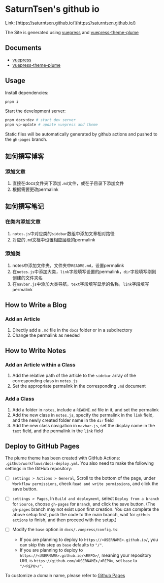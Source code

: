 # SaturnTsen's github io

Link: [https://saturntsen.github.io/](https://saturntsen.github.io/)

The Site is generated using [vuepress](https://vuepress.vuejs.org/) and [vuepress-theme-plume](https://github.com/pengzhanbo/vuepress-theme-plume)

## Documents

- [vuepress](https://vuepress.vuejs.org/)
- [vuepress-theme-plume](https://theme-plume.vuejs.press/)


## Usage

Install dependencies:

```sh
pnpm i
```

Start the development server:

```sh
pnpm docs:dev # start dev server
pnpm vp-update # update vuepress and theme
```

Static files will be automatically generated by github actions and pushed to the `gh-pages` branch.

## 如何撰写博客

### 添加文章

1. 直接在docs文件夹下添加`.md`文件，或在子目录下添加文件
2. 根据需要更改permalink

## 如何撰写笔记

### 在类内添加文章

1. `notes.js`中对应类的`sidebar`数组中添加文章相对路径
2. 对应的`.md`文档中设置相应层级的permalink

### 添加类

1. notes中添加文件夹，文件夹中`README.md`，设置permalink
2. 在`notes.js`中添加大类，`link`字段填写设置的permalink，`dir`字段填写刚刚创建的文件夹名
3. 在`navbar.js`中添加大类导航，`text`字段填写显示的名称，`link`字段填写permalink

## How to Write a Blog

### Add an Article

1. Directly add a `.md` file in the `docs` folder or in a subdirectory
2. Change the permalink as needed

## How to Write Notes

### Add an Article within a Class

1. Add the relative path of the article to the `sidebar` array of the corresponding class in `notes.js`
2. Set the appropriate permalink in the corresponding `.md` document

### Add a Class

1. Add a folder in `notes`, include a `README.md` file in it, and set the permalink
2. Add the new class in `notes.js`, specify the permalink in the `link` field, and the newly created folder name in the `dir` field
3. Add the new class navigation in `navbar.js`, set the display name in the `text` field, and the permalink in the `link` field


## Deploy to GitHub Pages

The plume theme has been created with GitHub Actions: `.github/workflows/docs-deploy.yml`. You also need to make the following settings in the GitHub repository:

- [ ] `settings > Actions > General`, Scroll to the bottom of the page, under `Workflow permissions`, check `Read and write permissions`, and click the save button.

- [ ] `settings > Pages`, In `Build and deployment`, select `Deploy from a branch` for `Source`, choose `gh-pages` for `Branch`, and click the save button.
  (The `gh-pages` branch may not exist upon first creation. You can complete the above setup first, push the code to the main branch, wait for `github actions` to finish, and then proceed with the setup.)

- [ ] Modify the `base` option in `docs/.vuepress/config.ts`:
  - If you are planning to deploy to `https://<USERNAME>.github.io/`, you can skip this step as `base` defaults to `"/"`.
  - If you are planning to deploy to `https://<USERNAME>.github.io/<REPO>/`, meaning your repository URL is `https://github.com/<USERNAME>/<REPO>`, set `base` to `"/<REPO>/"`.

To customize a domain name, please refer to [Github Pages](https://docs.github.com/zh/pages/configuring-a-custom-domain-for-your-github-pages-site/about-custom-domains-and-github-pages)
